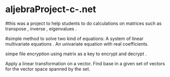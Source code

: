 # aljebraProject-c-.net

#this was a project to help students to do calculations on matrices such as transpose , inverse , eigenvalues .


#simple method to solve two kind of equations: 
A system of linear multivariate equations .
An univariate equation with real coefficients.

simpe file encryption using matrix as a key to encrypt and decrypt . 

Apply a linear transformation on a vector. 
Find base in a given set of vectors for the vector space spanned by the set.
